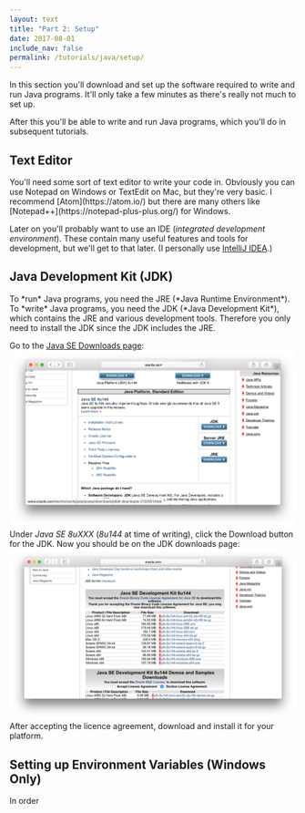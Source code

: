 ```yaml
---
layout: text
title: "Part 2: Setup"
date: 2017-08-01
include_nav: false
permalink: /tutorials/java/setup/
---
```

In this section you'll download and set up the software required to write and run Java programs. It'll only take a few minutes as there's really not much to set up.

After this you'll be able to write and run Java programs, which you'll do in subsequent tutorials.

<h2 class="ui header">Text Editor</h2>
You'll need some sort of text editor to write your code in. Obviously you can use Notepad on Windows or TextEdit on Mac, but they're very basic. I recommend [Atom](https://atom.io/) but there are many others like [Notepad++](https://notepad-plus-plus.org/) for Windows.

Later on you'll probably want to use an IDE (*integrated development environment*). These contain many useful features and tools for development, but we'll get to that later. (I personally use [IntelliJ IDEA](https://www.jetbrains.com/idea/).)

<h2 class="ui header">Java Development Kit (JDK)</h2>
To *run* Java programs, you need the JRE (*Java Runtime Environment*). To *write* Java programs, you need the JDK (*Java Development Kit*), which contains the JRE and various development tools. Therefore you only need to install the JDK since the JDK includes the JRE.

Go to the <a href="http://www.oracle.com/technetwork/java/javase/downloads/index.html">Java SE Downloads page</a>:
<img class="ui image" src="/assets/images/java-tutorial-part2-image1.png" alt="Screenshot of Java SE downloads page">
Under *Java SE 8uXXX* (*8u144* at time of writing), click the Download button for the JDK.
Now you should be on the JDK downloads page:
<img class="ui image" src="/assets/images/java-tutorial-part2-image2.png" alt="Screenshot of JDK downloads page">
After accepting the licence agreement, download and install it for your platform.

<h2 class="ui header">Setting up Environment Variables (Windows Only)</h2>
In order
